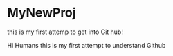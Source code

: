 # MyNewProj
this is my first attemp to get into Git hub!

Hi Humans 
this is my first attempt to understand Github
